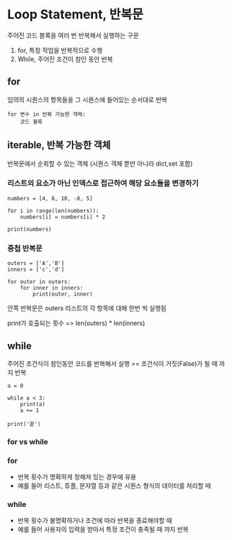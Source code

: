 # Loop Statement, 반복문
주어진 코드 블록을 여러 번 반복해서 실행하는 구문

1) for, 특정 작업을 반복적으로 수행
2) While, 주어진 조건이 참인 동안 반복


## for
임의의 시퀀스의 항목들을
그 시퀀스에 들어있는 순서대로 반복

```
for 변수 in 반복 가능한 객체:
    코드 블록
```

## iterable, 반복 가능한 객체
반복문에서 순회할 수 있는 객체
(시퀀스 객체 뿐만 아니라 dict,set 포함)


### 리스트의 요소가 아닌 인덱스로 접근하여 해당 요소들을 변경하기
```
numbers = [4, 6, 10, -8, 5]

for i in range(len(numbers)):
    numbers[i] = numbers[i] * 2

print(numbers)
```


### 중첩 반복문
```
outers = ['A','B']
inners = ['c','d']

for outer in outers:
    for inner in inners:
        print(outer, inner)
```

안쪽 반복문은 outers 리스트의 각 항목에 대해 한번 씩 실행됨

print가 호출되는 횟수 => len(outers) * len(inners)




## while
주어진 조건식이 참인동안 코드를 반복해서 실행
== 조건식이 거짓(False)가 될 때 까지 반복 

```
a = 0

while a < 3:
    print(a)
    a += 1

print('끝')

```

### for vs while

### for
 - 반복 횟수가 명확하게 정해져 있는 경우에 유용
 - 예를 들어 리스트, 튜플, 문자열 등과 같은 시퀀스 형식의 데이터를 처리할 때

### while
- 반복 횟수가 불명확하거나 조건에 따라 반복을 종료해야할 때
- 예를 들어 사용자의 입력을 받아서 특정 조건이 충족될 때 까지 반복


